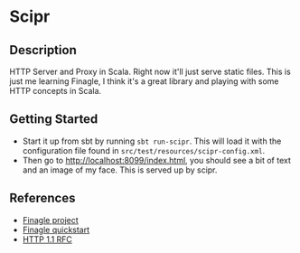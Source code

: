 # Scipr

## Description
HTTP Server and Proxy in Scala.  Right now it'll just serve static files.
This is just me learning Finagle, I think it's a great library and playing
with some HTTP concepts in Scala.

## Getting Started
- Start it up from sbt by running `sbt run-scipr`.
  This will load it with the configuration file found in
  `src/test/resources/scipr-config.xml`.
- Then go to [http://localhost:8099/index.html](http://localhost:8099/index.html),
  you should see a bit of text and an image of my face.  This is served up
  by scipr.

## References
- [Finagle project](https://github.com/twitter/finagle)
- [Finagle quickstart](http://twitter.github.io/finagle/guide/Quickstart.html)
- [HTTP 1.1 RFC](https://tools.ietf.org/html/rfc2616)
